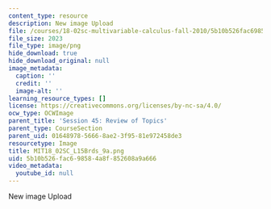 ```yaml
---
content_type: resource
description: New image Upload
file: /courses/18-02sc-multivariable-calculus-fall-2010/5b10b526fac698584a8f852608a9a666_MIT18_02SC_L15Brds_9a.png
file_size: 2023
file_type: image/png
hide_download: true
hide_download_original: null
image_metadata:
  caption: ''
  credit: ''
  image-alt: ''
learning_resource_types: []
license: https://creativecommons.org/licenses/by-nc-sa/4.0/
ocw_type: OCWImage
parent_title: 'Session 45: Review of Topics'
parent_type: CourseSection
parent_uid: 01648978-5666-8ae2-3f95-81e972458de3
resourcetype: Image
title: MIT18_02SC_L15Brds_9a.png
uid: 5b10b526-fac6-9858-4a8f-852608a9a666
video_metadata:
  youtube_id: null
---
```

New image Upload